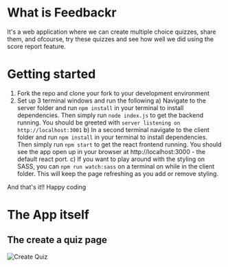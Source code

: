 # What is Feedbackr
It's a web application where we can create multiple choice quizzes, share them, and ofcourse, try these quizzes and see how well we did using the score report feature.

# Getting started
1. Fork the repo and clone your fork to your development environment
2. Set up 3 terminal windows and run the following
 a) Navigate to the server folder and run `npm install` in your terminal to install dependencies. Then simply run `node index.js` to get the backend running. You should be greeted with `server listening on http://localhost:3001` 
 b) In a second terminal navigate to the client folder and run `npm install` in your terminal to install dependencies. Then simply run `npm start` to get the react frontend running. You should see the app open up in your browser at http://localhost:3000 - the default react port.
 c) If you want to play around with the styling on SASS, you can `npm run watch:sass` on a terminal on while in the client folder. This will keep the page refreshing as you add or remove styling.
 
And that's it!! Happy coding

# The App itself
## The create a quiz page
![Create Quiz](https://drive.google.com/file/d/1xpDRe9PW1J7cqxDNbx1ZHLPfXuHfQblf/view?usp=sharing)
